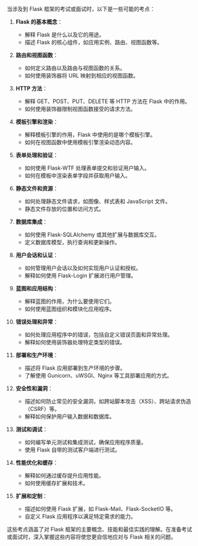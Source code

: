 当涉及到 Flask 框架的考试或面试时，以下是一些可能的考点：

1. **Flask 的基本概念**：
   - 解释 Flask 是什么以及它的用途。
   - 描述 Flask 的核心组件，如应用实例、路由、视图函数等。

2. **路由和视图函数**：
   - 如何定义路由以及路由与视图函数的关系。
   - 如何使用装饰器将 URL 映射到相应的视图函数。

3. **HTTP 方法**：
   - 解释 GET、POST、PUT、DELETE 等 HTTP 方法在 Flask 中的作用。
   - 如何使用装饰器限制视图函数接受的请求方法。

4. **模板引擎和渲染**：
   - 解释模板引擎的作用，Flask 中使用的是哪个模板引擎。
   - 如何在视图函数中使用模板引擎渲染动态内容。

5. **表单处理和验证**：
   - 如何使用 Flask-WTF 处理表单提交和验证用户输入。
   - 如何在模板中渲染表单字段并获取用户输入。

6. **静态文件和资源**：
   - 如何处理静态文件请求，如图像、样式表和 JavaScript 文件。
   - 静态文件存放的位置和访问方式。

7. **数据库集成**：
   - 如何使用 Flask-SQLAlchemy 或其他扩展与数据库交互。
   - 定义数据库模型，执行查询和更新操作。

8. **用户会话和认证**：
   - 如何管理用户会话以及如何实现用户认证和授权。
   - 解释如何使用 Flask-Login 扩展进行用户管理。

9. **蓝图和应用结构**：
   - 解释蓝图的作用，为什么要使用它们。
   - 如何使用蓝图组织和模块化应用程序。

10. **错误处理和异常**：
    - 如何处理应用程序中的错误，包括自定义错误页面和异常处理。
    - 解释如何使用装饰器处理特定类型的错误。

11. **部署和生产环境**：
    - 描述将 Flask 应用部署到生产环境的步骤。
    - 了解使用 Gunicorn、uWSGI、Nginx 等工具部署应用的方式。

12. **安全性和漏洞**：
    - 描述如何防止常见的安全漏洞，如跨站脚本攻击（XSS）、跨站请求伪造（CSRF）等。
    - 解释如何保护用户输入数据和数据库。

13. **测试和调试**：
    - 如何编写单元测试和集成测试，确保应用程序质量。
    - 使用 Flask 自带的测试客户端进行测试。

14. **性能优化和缓存**：
    - 解释如何通过缓存提升应用性能。
    - 如何使用缓存扩展和技术。

15. **扩展和定制**：
    - 描述如何使用 Flask 扩展，如 Flask-Mail、Flask-SocketIO 等。
    - 自定义 Flask 应用程序以满足特定需求的能力。

这些考点涵盖了对 Flask 框架的主要概念、技能和最佳实践的理解。在准备考试或面试时，深入掌握这些内容将使您更自信地应对与 Flask 相关的问题。